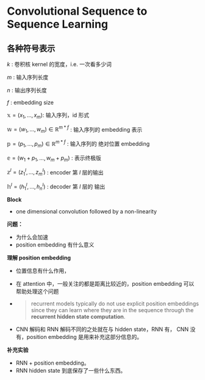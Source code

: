 # Convolutional Sequence to Sequence Learning



## 各种符号表示

$k$ : 卷积核 kernel 的宽度，i.e. 一次看多少词

$m$ : 输入序列长度

$n$ : 输出序列长度

$f$ :  embedding size

$\mathbb x= (x_1, ... , x_m)$: 输入序列，id 形式

$\mathbb w = (w_1, ..., w_m) \in \mathbb R^{m*f}$ : 输入序列的 embedding 表示

$\mathbb p=(p_1, ..., p_m)\in \mathbb R^{m*f}$ : 输入序列的 绝对位置 embedding

$\mathbb e = (w_1+p_1, ..., w_m+p_m)$ : 表示终极版

$\mathbb z^l = (z^l_1, ..., z^l_m)$ : encoder 第 $l$ 层的输出

$\mathbb h^l = (h^l_1, ..., h^l_n)$ : decoder 第 $l$ 层的 输出



**Block**

* one dimensional convolution followed by a non-linearity


**问题：**

* 为什么会加速
* position embedding 有什么意义




**理解 position embedding**

* 位置信息有什么作用，

* 在 attention 中，一般关注的都是距离比较近的，position embedding 可以帮助处理这个问题

* > recurrent models typically do not use explicit position embeddings since they can learn where they are in the sequence through the **recurrent hidden state computation**. 

* CNN 解码和 RNN 解码不同的之处就在与 hidden state，RNN 有， CNN 没有，position embedding 是用来补充这部分信息的。



**补充实验**

* RNN + position embedding。
* RNN hidden state 到底保存了一些什么东西。

